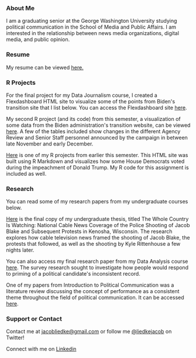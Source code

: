 ### About Me

I am a graduating senior at the George Washington University studying political communication in the School of Media and Public Affairs. I am interested in the relationship between news media organizations, digital media, and public opinion.


### Resume

My resume can be viewed [here.](https://jacobliedke.github.io/Resume/index.pdf)


### R Projects

For the final project for my Data Journalism course, I created a Flexdashboard HTML site to visualize some of the points from Biden's transition site that I list below. You can access the Flexdashboard site [here](https://jacobliedke.github.io/BidenTransitionFlex/).

My second R project (and its code) from this semester, a visualization of some data from the Biden administration's transition website, can be viewed [here](https://jacobliedke.github.io/BidenTransition/). A few of the tables included show changes in the different Agency Review and Senior Staff personnel announced by the campaign in between late November and early December.

[Here](https://jacobliedke.github.io/RHomework/) is one of my R projects from earlier this semester. This HTML site was built using R Markdown and visualizes how some House Democrats voted during the impeachment of Donald Trump. My R code for this assignment is included as well.


### Research

You can read some of my research papers from my undergraduate courses below.

[Here](https://jacobliedke.github.io/Research/whole_country_is_watching.pdf) is the final copy of my undergraduate thesis, titled The Whole Country Is Watching: National Cable News Coverage of the Police Shooting of Jacob Blake and Subsequent Protests in Kenosha, Wisconsin. The research explores how cable television news framed the shooting of Jacob Blake, the protests that followed, as well as the shooting by Kyle Rittenhouse a few nights later.

You can also access my final research paper from my Data Analysis course [here](https://jacobliedke.github.io/Research/data_analysis_research.pdf). The survey research sought to investigate how people would respond to priming of a political candidate's inconsistent record.

One of my papers from Introduction to Political Communication was a literature review discussing the concept of performance as a consistent theme throughout the field of political communication. It can be accessed [here](https://jacobliedke.github.io/Research/performancec_in_polcomm.pdf).


### Support or Contact

Contact me at [jacobliedke@gmail.com](mailto:jacobliedke@gmail.com) or follow me [@liedkejacob](https://twitter.com/liedkejacob) on Twitter!

Connect with me on [Linkedin](https://www.linkedin.com/in/jacob-liedke/)
